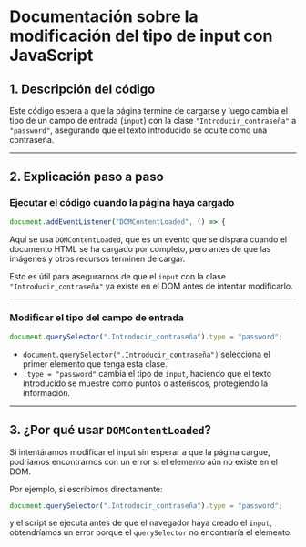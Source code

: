 # **Documentación sobre la modificación del tipo de input con JavaScript**

## **1. Descripción del código**

Este código espera a que la página termine de cargarse y luego cambia el tipo de un campo de entrada (`input`) con la clase `"Introducir_contraseña"` a `"password"`, asegurando que el texto introducido se oculte como una contraseña.

---

## **2. Explicación paso a paso**

### **Ejecutar el código cuando la página haya cargado**

```jsx
document.addEventListener("DOMContentLoaded", () => {
```

Aquí se usa `DOMContentLoaded`, que es un evento que se dispara cuando el documento HTML se ha cargado por completo, pero antes de que las imágenes y otros recursos terminen de cargar.

Esto es útil para asegurarnos de que el `input` con la clase `"Introducir_contraseña"` ya existe en el DOM antes de intentar modificarlo.

---

### **Modificar el tipo del campo de entrada**

```jsx
document.querySelector(".Introducir_contraseña").type = "password";
```

- `document.querySelector(".Introducir_contraseña")` selecciona el primer elemento que tenga esta clase.
- `.type = "password"` cambia el tipo de `input`, haciendo que el texto introducido se muestre como puntos o asteriscos, protegiendo la información.

---

## **3. ¿Por qué usar `DOMContentLoaded`?**

Si intentáramos modificar el input sin esperar a que la página cargue, podríamos encontrarnos con un error si el elemento aún no existe en el DOM.

Por ejemplo, si escribimos directamente:

```jsx
document.querySelector(".Introducir_contraseña").type = "password";
```

y el script se ejecuta antes de que el navegador haya creado el `input`, obtendríamos un error porque el `querySelector` no encontraría el elemento.